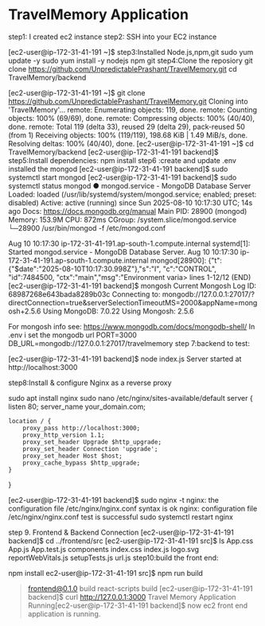 # TravelMemory Application

step1: I created ec2 instance 
step2: SSH into your EC2 instance

[ec2-user@ip-172-31-41-191 ~]$ 
step3:Installed Node.js,npm,git
sudo yum update -y
sudo yum install -y nodejs npm git
step4:Clone the reposiory
git clone https://github.com/UnpredictablePrashant/TravelMemory.git
cd TravelMemory/backend

[ec2-user@ip-172-31-41-191 ~]$ git clone https://github.com/UnpredictablePrashant/TravelMemory.git
Cloning into 'TravelMemory'...
remote: Enumerating objects: 119, done.
remote: Counting objects: 100% (69/69), done.
remote: Compressing objects: 100% (40/40), done.
remote: Total 119 (delta 33), reused 29 (delta 29), pack-reused 50 (from 1)
Receiving objects: 100% (119/119), 198.68 KiB | 1.49 MiB/s, done.
Resolving deltas: 100% (40/40), done.
[ec2-user@ip-172-31-41-191 ~]$ cd TravelMemory/backend
[ec2-user@ip-172-31-41-191 backend]$ 
step5:Install dependencies:
npm install
step6 :create and update .env
installed the mongod
[ec2-user@ip-172-31-41-191 backend]$ sudo systemctl start  mongod
[ec2-user@ip-172-31-41-191 backend]$ sudo systemctl status mongod
● mongod.service - MongoDB Database Server
     Loaded: loaded (/usr/lib/systemd/system/mongod.service; enabled; preset: disabled)
     Active: active (running) since Sun 2025-08-10 10:17:30 UTC; 14s ago
       Docs: https://docs.mongodb.org/manual
   Main PID: 28900 (mongod)
     Memory: 153.9M
        CPU: 872ms
     CGroup: /system.slice/mongod.service
             └─28900 /usr/bin/mongod -f /etc/mongod.conf

Aug 10 10:17:30 ip-172-31-41-191.ap-south-1.compute.internal systemd[1]: Started mongod.service - MongoDB Database Server.
Aug 10 10:17:30 ip-172-31-41-191.ap-south-1.compute.internal mongod[28900]: {"t":{"$date":"2025-08-10T10:17:30.998Z"},"s":"I",  "c":"CONTROL",  "id":7484500, "ctx":"main","msg":"Environment varia>
lines 1-12/12 (END)
[ec2-user@ip-172-31-41-191 backend]$ mongosh
Current Mongosh Log ID: 68987268e643bada8289b03c
Connecting to:          mongodb://127.0.0.1:27017/?directConnection=true&serverSelectionTimeoutMS=2000&appName=mongosh+2.5.6
Using MongoDB:          7.0.22
Using Mongosh:          2.5.6

For mongosh info see: https://www.mongodb.com/docs/mongodb-shell/
In .env i set the mongodb url
PORT=3000
DB_URL=mongodb://127.0.0.1:27017/travelmemory
step 7:backend to test:

[ec2-user@ip-172-31-41-191 backend]$ node index.js
Server started at http://localhost:3000

step8:Install & configure Nginx as a reverse proxy

sudo apt install nginx
sudo nano /etc/nginx/sites-available/default
server {
    listen 80;
    server_name your_domain.com;

    location / {
        proxy_pass http://localhost:3000;
        proxy_http_version 1.1;
        proxy_set_header Upgrade $http_upgrade;
        proxy_set_header Connection 'upgrade';
        proxy_set_header Host $host;
        proxy_cache_bypass $http_upgrade;
    }
}

[ec2-user@ip-172-31-41-191 backend]$ sudo nginx -t
nginx: the configuration file /etc/nginx/nginx.conf syntax is ok
nginx: configuration file /etc/nginx/nginx.conf test is successful
sudo systemctl restart nginx

step 9. Frontend & Backend Connection
[ec2-user@ip-172-31-41-191 backend]$ cd ../frontend/src
[ec2-user@ip-172-31-41-191 src]$ ls
App.css  App.js  App.test.js  components  index.css  index.js  logo.svg  reportWebVitals.js  setupTests.js  url.js
 step10:build the front end:
 
npm install
ec2-user@ip-172-31-41-191 src]$ npm run build

> frontend@0.1.0 build
> react-scripts build
[ec2-user@ip-172-31-41-191 backend]$ curl http://127.0.0.1:3000
Travel Memory Application Running[ec2-user@ip-172-31-41-191 backend]$ now ec2 front end application is running.






